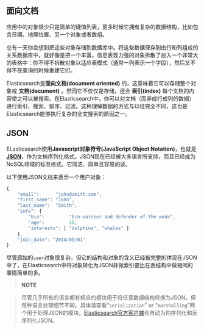 ## 面向文档

应用中的对象很少只是简单的键值列表，更多时候它拥有复杂的数据结构，比如包含日期、地理位置、另一个对象或者数组。

总有一天你会想到把这些对象存储到数据库中。将这些数据保存到由行和列组成的关系数据库中，就好像是把一个丰富，信息表现力强的对象拆散了放入一个非常大的表格中：你不得不拆散对象以适应表模式（通常一列表示一个字段），然后又不得不在查询的时候重建它们。

Elasticsearch是**面向文档(document oriented)** 的，这意味着它可以存储整个对象或 **文档(document)** 。然而它不仅仅是存储，还会 **索引(index)** 每个文档的内容使之可以被搜索。在Elasticsearch中，你可以对文档（而非成行成列的数据）进行索引、搜索、排序、过滤。这种理解数据的方式与以往完全不同，这也是Elasticsearch能够执行复杂的全文搜索的原因之一。

## JSON
ELasticsearch使用**Javascript对象符号(JavaScript
Object Notation)**，也就是[**JSON**](http://en.wikipedia.org/wiki/Json)，作为文档序列化格式。JSON现在已经被大多语言所支持，而且已经成为NoSQL领域的标准格式。它简洁、简单且容易阅读。

以下使用JSON文档来表示一个用户对象：

```Javascript
{
    "email":      "john@smith.com",
    "first_name": "John",
    "last_name":  "Smith",
    "info": {
        "bio":         "Eco-warrior and defender of the weak",
        "age":         25,
        "interests": [ "dolphins", "whales" ]
    },
    "join_date": "2014/05/01"
}
```

尽管原始的`user`对象很复杂，但它的结构和对象的含义已经被完整的体现在JSON中了，在Elasticsearch中将对象转化为JSON并做索引要比在表结构中做相同的事情简单的多。

>**NOTE**

>尽管几乎所有的语言都有相应的模块用于将任意数据结构转换为JSON，但每种语言处理细节不同。具体请查看“`serialization`” or “`marshalling`”两个用于处理JSON的模块。[Elasticsearch官方客户端](http://www.elasticsearch.org/guide)会自动为你序列化和反序列化JSON。
